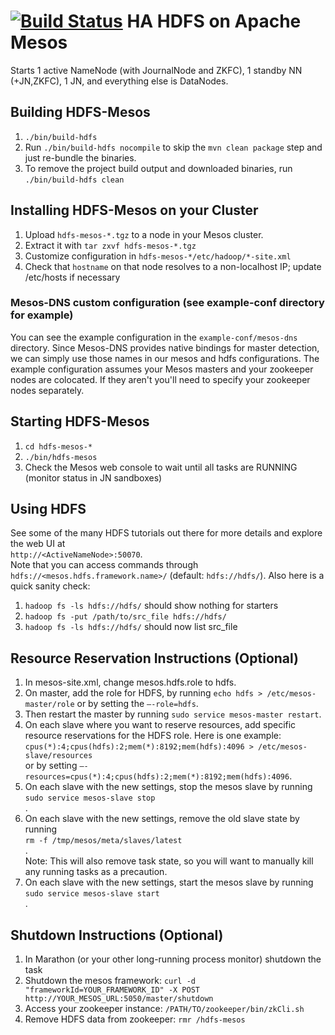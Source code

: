 [![Build Status](https://travis-ci.org/mesosphere/hdfs.svg?branch=master)](https://travis-ci.org/mesosphere/hdfs)
HA HDFS on Apache Mesos
======================
Starts 1 active NameNode (with JournalNode and ZKFC), 1 standby NN (+JN,ZKFC), 1 JN, and everything else is DataNodes.

Building HDFS-Mesos
--------------------------
1. `./bin/build-hdfs`
2. Run `./bin/build-hdfs nocompile` to skip the `mvn clean package` step and just re-bundle the binaries.
3. To remove the project build output and downloaded binaries, run `./bin/build-hdfs clean`

Installing HDFS-Mesos on your Cluster
--------------------------
1. Upload `hdfs-mesos-*.tgz` to a node in your Mesos cluster.
2. Extract it with `tar zxvf hdfs-mesos-*.tgz`
3. Customize configuration in `hdfs-mesos-*/etc/hadoop/*-site.xml`
4. Check that `hostname` on that node resolves to a non-localhost IP; update /etc/hosts if necessary

### Mesos-DNS custom configuration (see example-conf directory for example)
You can see the example configuration in the `example-conf/mesos-dns` directory. Since Mesos-DNS provides native bindings for master detection, we can simply use those names in our mesos and hdfs configurations. The example configuration assumes your Mesos masters and your zookeeper nodes are colocated. If they aren't you'll need to specify your zookeeper nodes separately.

Starting HDFS-Mesos
--------------------------
1. `cd hdfs-mesos-*`
2. `./bin/hdfs-mesos`
3. Check the Mesos web console to wait until all tasks are RUNNING (monitor status in JN sandboxes)

Using HDFS
--------------------------
See some of the many HDFS tutorials out there for more details and explore the web UI at <br>`http://<ActiveNameNode>:50070`.</br> 
Note that you can access commands through `hdfs://<mesos.hdfs.framework.name>/` (default: `hdfs://hdfs/`). 
Also here is a quick sanity check:

1. `hadoop fs -ls hdfs://hdfs/` should show nothing for starters
2. `hadoop fs -put /path/to/src_file hdfs://hdfs/`
3. `hadoop fs -ls hdfs://hdfs/` should now list src_file

Resource Reservation Instructions (Optional)
--------------------------

1. In mesos-site.xml, change mesos.hdfs.role to hdfs.
2. On master, add the role for HDFS, by running `echo hdfs > /etc/mesos-master/role` or by setting the `—-role=hdfs`.
3. Then restart the master by running `sudo service mesos-master restart`.
4. On each slave where you want to reserve resources, add specific resource reservations for the HDFS role. Here is one example:
<br>`cpus(*):4;cpus(hdfs):2;mem(*):8192;mem(hdfs):4096 > /etc/mesos-slave/resources`</br> or by setting `—-resources=cpus(*):4;cpus(hdfs):2;mem(*):8192;mem(hdfs):4096`.
5. On each slave with the new settings, stop the mesos slave by running
<br>`sudo service mesos-slave stop`</br>.
6. On each slave with the new settings, remove the old slave state by running
<br>`rm -f /tmp/mesos/meta/slaves/latest`</br>. 
<br>Note: This will also remove task state, so you will want to manually kill any running tasks as a precaution.</br>
7. On each slave with the new settings, start the mesos slave by running
<br>`sudo service mesos-slave start`</br>.

Shutdown Instructions (Optional)
--------------------------

1. In Marathon (or your other long-running process monitor) shutdown the task
2. Shutdown the mesos framework: `curl -d "frameworkId=YOUR_FRAMEWORK_ID" -X POST http://YOUR_MESOS_URL:5050/master/shutdown`
3. Access your zookeeper instance: `/PATH/TO/zookeeper/bin/zkCli.sh`
4. Remove HDFS data from zookeeper: `rmr /hdfs-mesos`